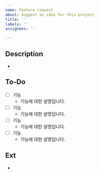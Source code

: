 ```yaml
---
name: Feature request
about: Suggest an idea for this project
title: ''
labels: ''
assignees: ''

---
```


## Description
- 

## To-Do
- [ ] 기능
    - 기능에 대한 설명입니다.
- [ ] 기능
    - 기능에 대한 설명입니다.
- [ ] 기능
    - 기능에 대한 설명입니다.
- [ ] 기능
    - 기능에 대한 설명입니다.

## Ext
-
